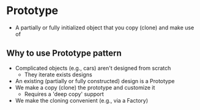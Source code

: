 # Prototype
 * A partially or fully initialized object that you copy (clone) and make use of

## Why to use Prototype pattern
 * Complicated objects (e.g., cars) aren't designed from scratch
   - They iterate exists designs
 * An existing (partially or fully constructed) design is a Prototype
 * We make a copy (clone) the prototype and customize it
   - Requires a 'deep copy' support
* We make the cloning convenient (e.g., via a Factory)
